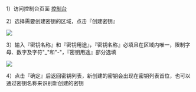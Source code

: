 1）访问控制台页面 [控制台](https://console.qcloud.com/kms)

2）选择需要创建密钥的区域，点击『创建密钥』

![](./img/create_1.png)

3）输入『密钥名称』和『密钥用途』，『密钥名称』必填且在区域内唯一，限制字母、数字及字符"_"和"-"，『密钥用途』部分选填

![](./img/create_2.png)

4）点击『确定』后返回密钥列表，新创建的密钥会出现在密钥列表首位，也可以通过密钥名称来识别新创建的密钥